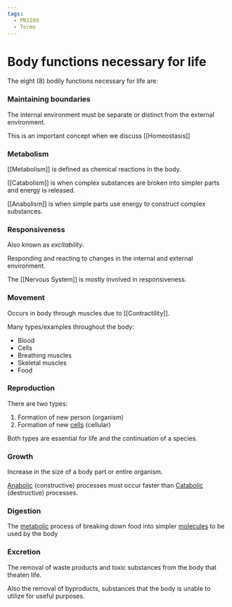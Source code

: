 ```yaml
---
tags:
  - PN1109
  - Terms
---
```


# Body functions necessary for life

The eight (8) bodily functions necessary for life are:

### Maintaining boundaries

The internal environment must be separate or distinct from the external environment.

This is an important concept when we discuss [[Homeostasis]]

### Metabolism

[[Metabolism]] is defined as chemical reactions in the body.

[[Catabolism]] is when complex substances are broken into simpler parts and energy is released.

[[Anabolism]] is when simple parts use energy to construct complex substances.

### Responsiveness

Also known as *excitability*.

Responding and reacting to changes in the internal and external environment.

The [[Nervous System]] is mostly involved in responsiveness.

### Movement

Occurs in body through muscles due to [[Contractility]].

Many types/examples throughout the body:
<ul>
<li>Blood</li>
<li>Cells</li>
<li>Breathing muscles</li>
<li>Skeletal muscles</li>
<li>Food</li>
</ul>

### Reproduction

There are two types:
1. Formation of new person (organism)
2. Formation of new [cells](Cells) (cellular)

Both types are essential for life and the continuation of a species.

### Growth

Increase in the size of a body part or entire organism.

[Anabolic](Anabolism.md) (constructive) processes must occur faster than [Catabolic](Catabolism.md) (destructive) processes.

### Digestion

The [metabolic](Metabolism.md) process of breaking down food into simpler [molecules](Molecule.md) to be used by the body


### Excretion

The removal of waste products and toxic substances from the body that theaten life.

Also the removal of byproducts, substances that the body is unable to utilize for useful purposes.

